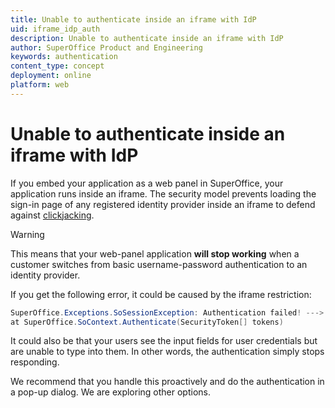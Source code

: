 ```yaml
---
title: Unable to authenticate inside an iframe with IdP
uid: iframe_idp_auth
description: Unable to authenticate inside an iframe with IdP
author: SuperOffice Product and Engineering
keywords: authentication
content_type: concept
deployment: online
platform: web
---
```


# Unable to authenticate inside an iframe with IdP

If you embed your application as a web panel in SuperOffice, your application runs inside an iframe. The security model prevents loading the sign-in page of any registered identity provider inside an iframe to defend against [clickjacking][1].

> [!WARNING]
> This means that your web-panel application **will stop working** when a customer switches from basic username-password authentication to an identity provider.

If you get the following error, it could be caused by the iframe restriction:

```csharp
SuperOffice.Exceptions.SoSessionException: Authentication failed! ---> System.NullReferenceException: Object reference not set to an instance of an object.
at SuperOffice.SoContext.Authenticate(SecurityToken[] tokens)
```

It could also be that your users see the input fields for user credentials but are unable to type into them. In other words, the authentication simply stops responding.

We recommend that you handle this proactively and do the authentication in a pop-up dialog. We are exploring other options.

<!-- Referenced links -->
[1]: https://www.owasp.org/index.php/Clickjacking
